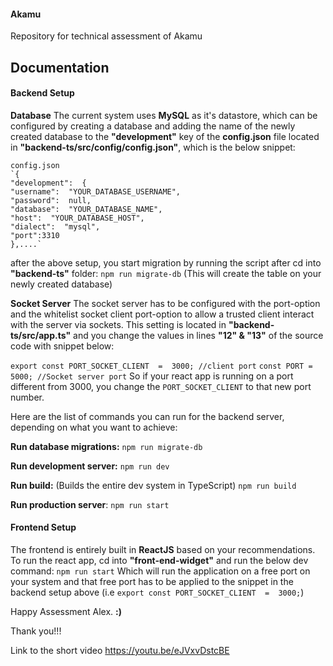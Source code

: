 #### Akamu
Repository for technical assessment of Akamu

Documentation
-
#### Backend Setup
**Database**
The current system uses **MySQL** as it's datastore, which can be configured by creating a database and adding the name of the newly created database to the **"development"** key of the **config.json** file located in **"backend-ts/src/config/config.json"**, which is the below snippet:

    config.json
    `{
    "development":  {
    "username":  "YOUR_DATABASE_USERNAME",
    "password":  null,
    "database":  "YOUR_DATABASE_NAME",
    "host":  "YOUR_DATABASE_HOST",
    "dialect":  "mysql",
    "port":3310
    },....`

after the above setup, you start migration by running the script after cd into **"backend-ts"** folder:
`npm run migrate-db` (This will create the table on your newly created database)

**Socket Server**
The socket server has to be configured with the port-option and the whitelist socket client port-option to allow a trusted client interact with the server via sockets. This setting is located in **"backend-ts/src/app.ts"** and you change the values in lines **"12" & "13"** of the source code with snippet below:
    
`export const PORT_SOCKET_CLIENT  =  3000; //client port`
`const PORT =  5000; //Socket server port`
So if your react app is running on a port different from 3000, you change the `PORT_SOCKET_CLIENT` to that new port number.

Here are the list of commands you can run for the backend server, depending on what you want to achieve:

**Run database migrations:**
`npm run migrate-db`

**Run development server:**
`npm run dev`

**Run build:** (Builds the entire dev system in TypeScript)
`npm run build`

**Run production server**:
`npm run start`

#### Frontend Setup
The frontend is entirely built in **ReactJS** based on your recommendations. 
To run the react app, cd into **"front-end-widget"** and run the below dev command:
`npm run start`
Which will run the application on a free port on your system and that free port has to be applied to the snippet in the backend setup above (i.e `export const PORT_SOCKET_CLIENT  =  3000;`)


Happy Assessment Alex.  **:)**


Thank you!!!

Link to the short video
https://youtu.be/eJVxvDstcBE